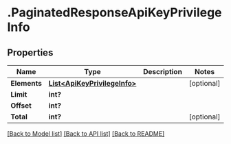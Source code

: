 # .PaginatedResponseApiKeyPrivilegeInfo
## Properties

Name | Type | Description | Notes
------------ | ------------- | ------------- | -------------
**Elements** | [**List&lt;ApiKeyPrivilegeInfo&gt;**](ApiKeyPrivilegeInfo.md) |  | [optional] 
**Limit** | **int?** |  | 
**Offset** | **int?** |  | 
**Total** | **int?** |  | [optional] 

[[Back to Model list]](../README.md#documentation-for-models) [[Back to API list]](../README.md#documentation-for-api-endpoints) [[Back to README]](../README.md)

